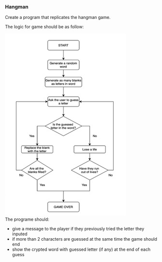 ### Hangman

Create a program that replicates the hangman game.

The logic for game should be as follow:

<img src="flowchart.png" alt="Flowchart" width="400" height="600">

<br />
The programe should:
<ul>
    <li>
        give a message to the player if they previously tried the letter they inputed
    </li>
    <li>
        if more than 2 characters are guessed at the same time the game should end
    </li>
    <li>
        show the crypted word with guessed letter (if any) at the end of each guess
    </li>
</ul>